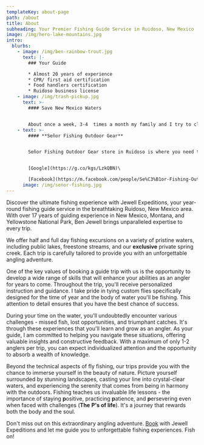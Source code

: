 ```yaml
---
templateKey: about-page
path: /about
title: About
subheading: Your Premier Fishing Guide Service in Ruidoso, New Mexico
image: /img/hero-lake-mountains.jpg
intro:
  blurbs:
    - image: /img/ben-rainbow-trout.jpg
      text: |-
        ### Y﻿our Guide

        * A﻿lmost 20 years of experience
        * CPR/ first aid certification
        * Food handlers certification
        * Ruidoso business license
    - image: /img/trash-pickup.jpg
      text: >-
        #### Save New Mexico Waters


        About once a week, 3-4  times a month my family and I try to clean up local bodies of water in Southern New Mexico. I am trying to get people to volunteer and donate their time to help pick up trash. We have already cleaned Alto, Grindstone, Carrizozo, lower Rio Bonito, and lower Ruidoso. We have picked up over a half ton of trash in the last few months. Unfortunately they become littered again quickly after!
    - text: >-
        #### **Señor Fishing Outdoor Gear**


        Señor Fishing Outdoor Gear store in Ruidoso is where you need to go if you need any custom tied flies for the area, conventional tackle, fly fishing gear, outdoor clothing ,sun glasses, belly boats, waders, rain jackets, bait, a fishing license, or local knowledge of access to the water. David is amazing and super helpful.


        [Google](https://g.co/kgs/LzkQBN)\

        [Facebook](https://m.facebook.com/people/Se%C3%B1or-Fishing-Outdoor-Gear/100087778005373/)
      image: /img/senor-fishing.jpg
---
```

Discover the ultimate fishing experience with Jewell Expeditions, your year-round fishing guide service in the breathtaking Ruidoso, New Mexico area. With over 17 years of guiding experience in New Mexico, Montana, and Yellowstone National Park, Ben Jewell brings unparalleled expertise to every trip.

We offer half and full day fishing excursions on a variety of pristine waters, including public lakes, freestone streams, and our **exclusive** private spring creek. Each trip is carefully tailored to provide you with an unforgettable angling adventure.

One of the key values of booking a guide trip with us is the opportunity to develop a wide range of skills that will enhance your abilities as an angler for years to come. Throughout the trip, you'll receive personalized instruction and guidance. I take pride in tying custom flies specifically designed for the time of year and the body of water you'll be fishing. This attention to detail ensures that you have the best chance of success.

During your time on the water, you'll undoubtedly encounter various challenges - missed fish, lost opportunities, and triumphant catches. It's through these experiences that you'll learn and grow as an angler. As your guide, I am committed to helping you navigate these situations, offering valuable insights and constructive feedback. With a maximum of only 1-2 anglers per trip, you can expect individualized attention and the opportunity to absorb a wealth of knowledge.

Beyond the technical aspects of fly fishing, our trips provide you with the chance to immerse yourself in the beauty of nature. Picture yourself surrounded by stunning landscapes, casting your line into crystal-clear waters, and experiencing the serenity that comes from being in harmony with the outdoors. Fishing teaches us invaluable life lessons - the importance of staying **p**ositive, practicing **p**atience, and **p**ersevering even when faced with challenges (**The** **P's of life**). It's a journey that rewards both the body and the soul. 

Don't miss out on this extraordinary angling adventure. [Book](/contact) with Jewell Expeditions and let me guide you to unforgettable fishing experiences. Fish on!